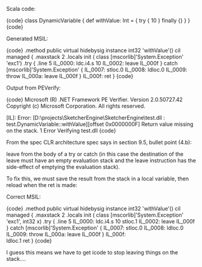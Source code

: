 Scala code:

{code}
class DynamicVariable {
  def withValue: Int = {
    try { 10 } finally {}
  }
}
{code}

Generated MSIL:

{code}
        .method public virtual hidebysig instance int32 'withValue'() cil managed
        {
            .maxstack   2
            .locals init (
                class [mscorlib]'System.Exception' 'exc1')
            .try {
                .line       5
                IL_0000:    ldc.i4.s    10
                IL_0002:    leave       IL_000f
            }
            catch [mscorlib]'System.Exception' {
                IL_0007:    stloc.0
                IL_0008:    ldloc.0
                IL_0009:    throw
                IL_000a:    leave       IL_000f
            }
            IL_000f:    ret
        }
{code}

Output from PEVerify:

{code}
Microsoft (R) .NET Framework PE Verifier.  Version  2.0.50727.42
Copyright (c) Microsoft Corporation.  All rights reserved.

[IL]: Error: [D:\projects\SketcherEngine\SketcherEngine\test.dll : test.DynamicVariable::withValue][offset 0x0000000F] Return value missing on the stack.
1 Error Verifying test.dll
{code}

From the spec CLR architecture spec says in section 9.5, bullet point (4.b):

leave from the body of a try or catch (in this case the destination of the leave must have an empty evaluation stack and the leave instruction has the side-effect of emptying the evaluation stack).

To fix this, we must save the result from the stack in a local variable, then reload when the ret is made:



Correct MSIL:

{code}
        .method public virtual hidebysig instance int32 'withValue'() cil managed
        {
            .maxstack   2
            .locals init (
                class [mscorlib]'System.Exception' 'exc1', int32 x)
            .try {
                .line       5
                IL_0000:    ldc.i4.s    10
                stloc.1
                IL_0002:    leave       IL_000f
            }
            catch [mscorlib]'System.Exception' {
                IL_0007:    stloc.0
                IL_0008:    ldloc.0
                IL_0009:    throw
                IL_000a:    leave       IL_000f
            }
            IL_000f:    
               ldloc.1
               ret
        }
{code}

I guess this means we have to get icode to stop leaving things on the stack....



